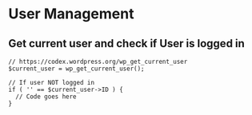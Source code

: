 # User Management

## Get current user and check if User is logged in

```
// https://codex.wordpress.org/wp_get_current_user
$current_user = wp_get_current_user();

// If user NOT logged in
if ( '' == $current_user->ID ) {
  // Code goes here
}
```
